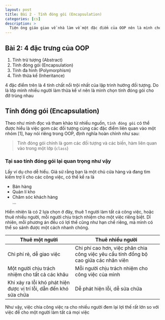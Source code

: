 ```yaml
---
layout: post
title: Bài 2 - Tính đóng gói (Encapsulation)
categories: [cs]
description: >
  Tiện ông giáo giao về nhà làm về một đặc điểm của OOP nên là mình chọn làm game luôn, vừa học vừa chơi
---
```


## Bài 2: 4 đặc trưng của OOP

1. Tính trừ tượng (Abstract)
2. Tính đóng gói (Encapsulation)
3. Tính đa hình (Polymorphism)
4. Tính thừa kế (Inheritance)

4 đặc điểm trên là 4 tính chất nổi trội nhất của lập trình hướng đối tượng. Do là lớp mình nhiều người làm thừa kế vl nên là mình chọn tính đóng gói cho đỡ trùng nhau

## Tính đóng gói (Encapsulation)

Theo như mình đọc và tham khảo từ nhiều nguồn, `tính đóng gói` có thể được hiểu là việc gom các đối tượng cùng các đặc điểm liên quan vào một nhóm [1], hay nói riêng trong OOP, định nghĩa hoàn chỉnh như sau:

> Tính đóng gói chính là gom các đối tượng và các biến, hàm liên quan vào trong một lớp (`class`)

### Tại sao tính đóng gói lại quan trọng như vậy

Lấy ví dụ cho dễ hiểu. Giả sử rằng bạn là một chủ cửa hàng và đang tìm kiếm trợ lí cho các công việc, có thể kể ra là

- Bán hàng
- Quản lí kho
- Chăm sóc khách hàng  
  ...

Hiển nhiên là có 2 lựa chọn ở đây, thuê 1 người làm tất cả công việc, hoặc thuê nhiều người, mỗi người chịu trách nhiệm cho một việc riêng biệt. Dĩ nhiên, mỗi phương án đều có lợi thế cũng như hạn chế riêng, mà mình có thể so sánh được một cách nhanh chóng.

| Thuê một người                                                     | Thuê nhiều người                                                                      |
| ------------------------------------------------------------------ | ------------------------------------------------------------------------------------- |
| Chi phí rẻ, dễ giao việc                                           | Chi phí cao hơn, việc phân chia công việc yêu cầu tính đồng bộ cao giữa các nhân viên |
| Một người chịu trách nhiệm cho tất cả các khâu                     | Mỗi người chịu trách nhiệm cho công việc của mình                                     |
| Khi xảy ra lỗi khó phát hiện được vị trí lỗi, dẫn đến khó sửa chữa | Dễ phát hiện lỗi, dễ sửa chữa                                                         |

Như vậy, việc chia công việc ra cho nhiều người đem lại lợi thế rất lớn so với việc để cho một người làm tất cả mọi việc
